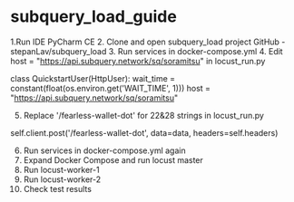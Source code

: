 # subquery_load_guide
1.Run IDE PyCharm CE
2. Clone and open subquery_load project GitHub - stepanLav/subquery_load
3. Run services in docker-compose.yml
4. Edit host = "https://api.subquery.network/sq/soramitsu" in locust_run.py

class QuickstartUser(HttpUser):
    wait_time = constant(float(os.environ.get('WAIT_TIME', 1)))
    host = "https://api.subquery.network/sq/soramitsu"

5. Replace '/fearless-wallet-dot' for 22&28 strings in locust_run.py
   
self.client.post('/fearless-wallet-dot', data=data, headers=self.headers)

6. Run services in docker-compose.yml again
7. Expand Docker Compose and run locust master
8. Run locust-worker-1
9. Run locust-worker-2
10. Check test results
